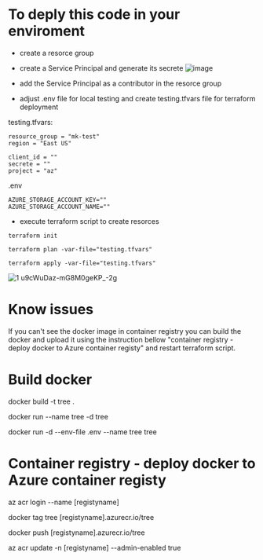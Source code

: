 # To deply this code in your enviroment 
- create a resorce group
- create a Service Principal and generate its secrete
  ![image](https://github.com/MariuszKu/azure-terraform-duckdb/assets/55062728/95a1d68f-af5f-4cae-b8f0-55f5d28bd46a)

- add the Service Principal as a contributor in the resorce group
- adjust .env file for local testing and create testing.tfvars file for terraform deployment

testing.tfvars:
```
resource_group = "mk-test"
region = "East US"

client_id = ""
secrete = ""
project = "az"
```
.env
```
AZURE_STORAGE_ACCOUNT_KEY=""
AZURE_STORAGE_ACCOUNT_NAME=""
```
- execute terraform script to create resorces

```
terraform init

terraform plan -var-file="testing.tfvars"

terraform apply -var-file="testing.tfvars"
```
![1 u9cWuDaz-mG8M0geKP_-2g](https://github.com/MariuszKu/azure-terraform-duckdb/assets/55062728/a93cfbfd-8f0c-48c9-83f9-5538ffd2a452)

# Know issues

If you can't see the docker image in container registry you can build the docker and upload it using the instruction bellow "container registry - deploy docker to Azure container registy" and restart terraform script.


# Build docker

docker build -t tree .

docker run --name tree -d tree

docker run -d --env-file .env --name tree tree

# Container registry - deploy docker to Azure container registy

az acr login --name [registyname]

docker tag tree [registyname].azurecr.io/tree

docker push [registyname].azurecr.io/tree

az acr update -n [registyname] --admin-enabled true
